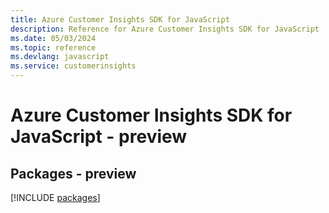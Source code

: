 ```yaml
---
title: Azure Customer Insights SDK for JavaScript
description: Reference for Azure Customer Insights SDK for JavaScript
ms.date: 05/03/2024
ms.topic: reference
ms.devlang: javascript
ms.service: customerinsights
---
```

# Azure Customer Insights SDK for JavaScript - preview
## Packages - preview
[!INCLUDE [packages](customer-insights-index.md)]